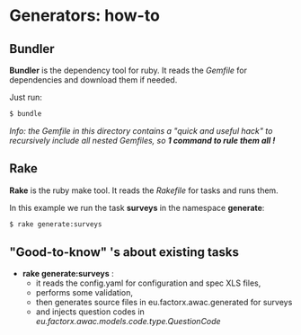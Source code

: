 # Generators: how-to

## Bundler

**Bundler** is the dependency tool for ruby. It reads the *Gemfile* for dependencies and download them if needed.

Just run:

```sh
$ bundle
```

*Info: the Gemfile in this directory contains a "quick and useful hack" to recursively include all nested 
Gemfiles, so **1 command to rule them all !***

## Rake

**Rake** is the ruby make tool. It reads the *Rakefile* for tasks and runs them.

In this example we run the task **surveys** in the namespace **generate**:

```sh
$ rake generate:surveys
```

## "Good-to-know" 's about existing tasks

- **rake generate:surveys** :
    - it reads the config.yaml for configuration and spec XLS files, 
    - performs some validation,
    - then generates source files in eu.factorx.awac.generated for surveys
    - and injects question codes in *eu.factorx.awac.models.code.type.QuestionCode*
